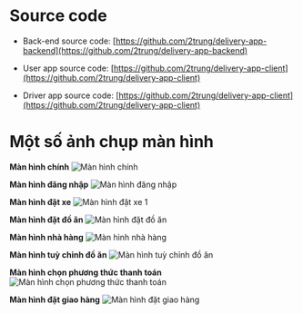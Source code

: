# Source code
- Back-end source code: [https://github.com/2trung/delivery-app-backend](https://github.com/2trung/delivery-app-backend)

- User app source code: [https://github.com/2trung/delivery-app-client](https://github.com/2trung/delivery-app-client)

- Driver app source code: [https://github.com/2trung/delivery-app-client](https://github.com/2trung/delivery-app-client)

# Một số ảnh chụp màn hình

**Màn hình chính**
![Màn hình chính](image/home.jpg)

**Màn hình đăng nhập**
![Màn hình đăng nhập](image/login.jpg)

**Màn hình đặt xe**
![Màn hình đặt xe 1](image/bike1.jpg)

**Màn hình đặt đồ ăn**
![Màn hình đặt đồ ăn](image/food_home.jpg)

**Màn hình nhà hàng**
![Màn hình nhà hàng](image/restaurant.jpg)

**Màn hình tuỳ chỉnh đồ ăn**
![Màn hình tuỳ chỉnh đồ ăn](image/choose_food.jpg)

**Màn hình chọn phương thức thanh toán**
![Màn hình chọn phương thức thanh toán](image/payment.jpg)

**Màn hình đặt giao hàng**
![Màn hình đặt giao hàng](image/delivery1.jpg)
